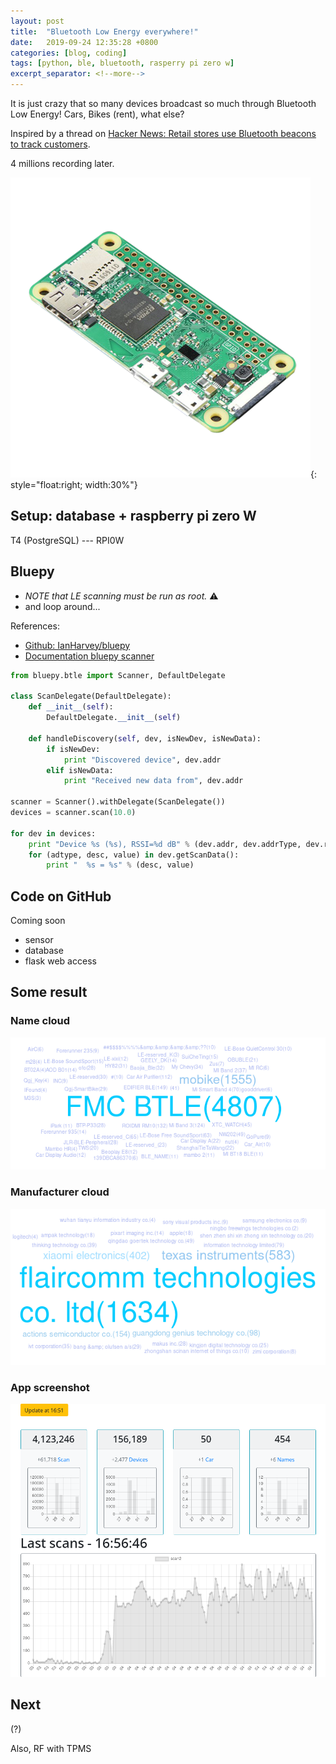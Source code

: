 ```yaml
---
layout: post
title:  "Bluetooth Low Energy everywhere!"
date:   2019-09-24 12:35:28 +0800
categories: [blog, coding]
tags: [python, ble, bluetooth, rasperry pi zero w]
excerpt_separator: <!--more-->
---
```

It is just crazy that so many devices broadcast so much through Bluetooth Low Energy!
    Cars, Bikes (rent), what else?

Inspired by a thread on [Hacker News: Retail stores use Bluetooth beacons to track customers](<https://news.ycombinator.com/item?id=20183968> "Y").

4 millions recording later.

<!--more-->

![Raspberry pi zero W](/assets/ble_raspberry_pi_zero_w_1-5_large.png){: style="float:right; width:30%"}

## Setup: database + raspberry pi zero W
<!--
<img style="float: right;" src="whatever.jpg">
 <img width="50%" style="float: right;" src="/assets/ble_raspberry_pi_zero_w_1-5_large.png">
 -->

T4 (PostgreSQL)  --- RPI0W

## Bluepy

  * *NOTE that LE scanning must be run as root.* :warning:
  * and loop around...

References:
  * [Github: IanHarvey/bluepy](<https://github.com/IanHarvey/bluepy> "Github: IanHarvey/bluepy")
  * [Documentation bluepy scanner](<http://ianharvey.github.io/bluepy-doc/scanner.html> "Sample code")

```python
from bluepy.btle import Scanner, DefaultDelegate

class ScanDelegate(DefaultDelegate):
    def __init__(self):
        DefaultDelegate.__init__(self)

    def handleDiscovery(self, dev, isNewDev, isNewData):
        if isNewDev:
            print "Discovered device", dev.addr
        elif isNewData:
            print "Received new data from", dev.addr

scanner = Scanner().withDelegate(ScanDelegate())
devices = scanner.scan(10.0)

for dev in devices:
    print "Device %s (%s), RSSI=%d dB" % (dev.addr, dev.addrType, dev.rssi)
    for (adtype, desc, value) in dev.getScanData():
        print "  %s = %s" % (desc, value)
```

## Code on GitHub

Coming soon

  * sensor
  * database
  * flask web access

## Some result

### Name cloud
![Name Cloud](</assets/ble_name_cloud.png>)

### Manufacturer cloud
![Manufacturer Cloud](</assets/ble_manufacturer_cloud.png>)

### App screenshot
![Screenshot](</assets/ble_screenshot.png>)

## Next

 (?)

 Also, RF with TPMS
